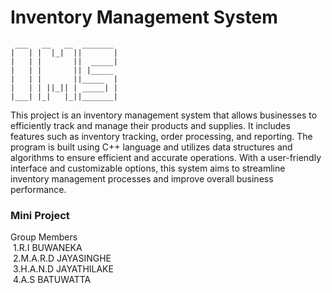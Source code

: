 # Inventory Management System 
```
 ___   __   __  _______ 
|   | |  |_|  ||       |
|   | |       ||  _____|
|   | |       || |_____ 
|   | |       ||_____  |
|   | | ||_|| | _____| |
|___| |_|   |_||_______|

```
This project is an inventory management system that allows businesses to efficiently track and manage their products and supplies. It includes features such as inventory tracking, order processing, and reporting. The program is built using C++ language and utilizes data structures and algorithms to ensure efficient and accurate operations. With a user-friendly interface and customizable options, this system aims to streamline inventory management processes and improve overall business performance.

<h3>Mini Project</h3>
Group Members<br />
&nbsp;1.R.I BUWANEKA<br />
&nbsp;2.M.A.R.D JAYASINGHE<br />
&nbsp;3.H.A.N.D JAYATHILAKE<br />
&nbsp;4.A.S BATUWATTA
